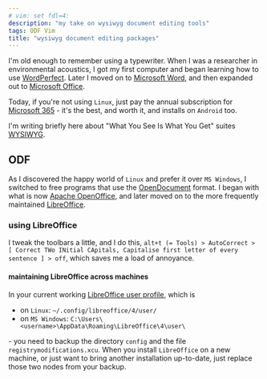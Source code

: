 ```yaml
---
# vim: set fdl=4:
description: "my take on wysiwyg document editing tools"
tags: ODF Vim
title: "wysiwyg document editing packages"
---
```


I'm old enough to remember using a typewriter. When I was a researcher in environmental acoustics, I got my first computer and began learning how to use [WordPerfect](https://en.wikipedia.org/wiki/WordPerfect). Later I moved on to [Microsoft Word](https://en.wikipedia.org/wiki/Microsoft_Word), and then expanded out to [Microsoft Office](https://en.wikipedia.org/wiki/Microsoft_Office).

Today, if you're not using `Linux`, just pay the annual subscription for [Microsoft 365](https://en.wikipedia.org/wiki/Microsoft_365) - it's the best, and worth it, and installs on `Android` too.

I'm writing briefly here about "What You See Is What You Get" suites [WYSIWYG](https://en.wikipedia.org/wiki/WYSIWYG).

## ODF
As I discovered the happy world of `Linux` and prefer it over `MS Windows`, I switched to free programs that use the [OpenDocument](http://en.wikipedia.org/wiki/OpenDocument) format. I began with what is now [Apache OpenOffice](https://en.wikipedia.org/wiki/Apache_OpenOffice), and later moved on to the more frequently maintained [LibreOffice](https://en.wikipedia.org/wiki/LibreOffice).

### using LibreOffice
I tweak the toolbars a little, and I do this, `alt+t (= Tools) > AutoCorrect > [ Correct TWo INitial CApitals, Capitalise first letter of every sentence ] > off`, which saves me a load of annoyance.

#### maintaining LibreOffice across machines
In your current working [LibreOffice user profile](https://wiki.documentfoundation.org/UserProfile), which is

- on `Linux`: `~/.config/libreoffice/4/user/`
- on `MS Windows`: `C:\Users\<username>\AppData\Roaming\LibreOffice\4\user\`

\- you need to backup the directory `config` and the file `registrymodifications.xcu`. When you install `LibreOffice` on a new machine, or just want to bring another installation up-to-date, just replace those two nodes from your backup.

